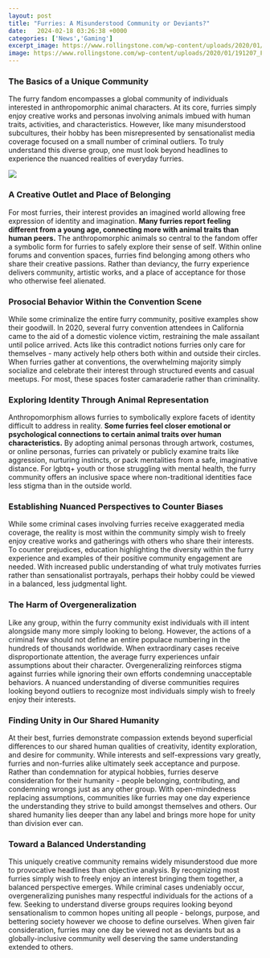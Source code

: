 ```yaml
---
layout: post
title: "Furries: A Misunderstood Community or Deviants?"
date:   2024-02-18 03:26:38 +0000
categories: ['News','Gaming']
excerpt_image: https://www.rollingstone.com/wp-content/uploads/2020/01/191207_FurFest_9842.jpg?resize=1800,1200&amp;w=1800
image: https://www.rollingstone.com/wp-content/uploads/2020/01/191207_FurFest_9842.jpg?resize=1800,1200&amp;w=1800
---
```


### The Basics of a Unique Community
The furry fandom encompasses a global community of individuals interested in anthropomorphic animal characters. At its core, furries simply enjoy creative works and personas involving animals imbued with human traits, activities, and characteristics. However, like many misunderstood subcultures, their hobby has been misrepresented by sensationalist media coverage focused on a small number of criminal outliers. To truly understand this diverse group, one must look beyond headlines to experience the nuanced realities of everyday furries. 

![](https://www.rollingstone.com/wp-content/uploads/2020/01/191207_FurFest_9842.jpg?resize=1800,1200&amp;w=1800)
### A Creative Outlet and Place of Belonging  
For most furries, their interest provides an imagined world allowing free expression of identity and imagination. **Many furries report feeling different from a young age, connecting more with animal traits than human peers.** The anthropomorphic animals so central to the fandom offer a symbolic form for furries to safely explore their sense of self. Within online forums and convention spaces, furries find belonging among others who share their creative passions. Rather than deviancy, the furry experience delivers community, artistic works, and a place of acceptance for those who otherwise feel alienated.
### Prosocial Behavior Within the Convention Scene
While some criminalize the entire furry community, positive examples show their goodwill. In 2020, several furry convention attendees in California came to the aid of a domestic violence victim, restraining the male assailant until police arrived. Acts like this contradict notions furries only care for themselves - many actively help others both within and outside their circles. When furries gather at conventions, the overwhelming majority simply socialize and celebrate their interest through structured events and casual meetups. For most, these spaces foster camaraderie rather than criminality.
### Exploring Identity Through Animal Representation   
Anthropomorphism allows furries to symbolically explore facets of identity difficult to address in reality. **Some furries feel closer emotional or psychological connections to certain animal traits over human characteristics.** By adopting animal personas through artwork, costumes, or online personas, furries can privately or publicly examine traits like aggression, nurturing instincts, or pack mentalities from a safe, imaginative distance. For lgbtq+ youth or those struggling with mental health, the furry community offers an inclusive space where non-traditional identities face less stigma than in the outside world.  
### Establishing Nuanced Perspectives to Counter Biases
While some criminal cases involving furries receive exaggerated media coverage, the reality is most within the community simply wish to freely enjoy creative works and gatherings with others who share their interests. To counter prejudices, education highlighting the diversity within the furry experience and examples of their positive community engagement are needed. With increased public understanding of what truly motivates furries rather than sensationalist portrayals, perhaps their hobby could be viewed in a balanced, less judgmental light.
### The Harm of Overgeneralization
Like any group, within the furry community exist individuals with ill intent alongside many more simply looking to belong. However, the actions of a criminal few should not define an entire populace numbering in the hundreds of thousands worldwide. When extraordinary cases receive disproportionate attention, the average furry experiences unfair assumptions about their character. Overgeneralizing reinforces stigma against furries while ignoring their own efforts condemning unacceptable behaviors. A nuanced understanding of diverse communities requires looking beyond outliers to recognize most individuals simply wish to freely enjoy their interests.
### Finding Unity in Our Shared Humanity
At their best, furries demonstrate compassion extends beyond superficial differences to our shared human qualities of creativity, identity exploration, and desire for community. While interests and self-expressions vary greatly, furries and non-furries alike ultimately seek acceptance and purpose. Rather than condemnation for atypical hobbies, furries deserve consideration for their humanity - people belonging, contributing, and condemning wrongs just as any other group. With open-mindedness replacing assumptions, communities like furries may one day experience the understanding they strive to build amongst themselves and others. Our shared humanity lies deeper than any label and brings more hope for unity than division ever can.
### Toward a Balanced Understanding
This uniquely creative community remains widely misunderstood due more to provocative headlines than objective analysis. By recognizing most furries simply wish to freely enjoy an interest bringing them together, a balanced perspective emerges. While criminal cases undeniably occur, overgeneralizing punishes many respectful individuals for the actions of a few. Seeking to understand diverse groups requires looking beyond sensationalism to common hopes uniting all people - belongs, purpose, and bettering society however we choose to define ourselves. When given fair consideration, furries may one day be viewed not as deviants but as a globally-inclusive community well deserving the same understanding extended to others.